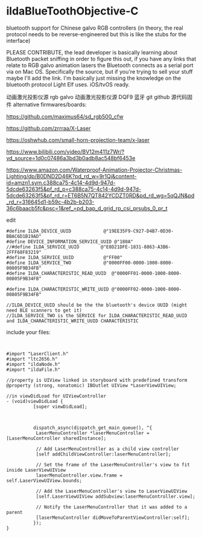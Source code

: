 # ildaBlueToothObjective-C
bluetooth support for Chinese galvo RGB controllers (in theory, the real protocol needs to be reverse-engineered but this is like the stubs for the interface)

PLEASE CONTRIBUTE, the lead developer is basically learning about Bluetooth packet sniffing in order to figure this out, if you have any links that relate to RGB galvo animation lasers the Bluetooth connects as a serial port via on Mac OS. Specifically the source, but if you're trying to sell your stuff maybe I'll add the link. I'm basically just missing the knowledge on the bluetooth protocol Light Elf uses. iOS/tvOS ready.


动画激光投影仪源
rgb galvo 动画激光投影仪源 DQF9 蓝牙 git github 源代码固件
alternative firmwares/boards:

https://github.com/maximus64/sd_rgb500_cfw

https://github.com/zrrraa/X-Laser

https://oshwhub.com/small-horn-projection-team/x-laser

https://www.bilibili.com/video/BV12m411z7Wr/?vd_source=1d0c07486a3bd3b0adb8ac548bf6453e

https://www.amazon.com/Waterproof-Animation-Projector-Christmas-Lighting/dp/B0DND2D46K?pd_rd_w=9r1Qj&content-id=amzn1.sym.c388ca75-4c14-4d9d-947d-5dcde63263f5&pf_rd_p=c388ca75-4c14-4d9d-947d-5dcde63263f5&pf_rd_r=ET6B5N7QT842YCDZT0RD&pd_rd_wg=5qQJN&pd_rd_r=316645d1-b59c-4b2b-b203-36c6baacb5fc&psc=1&ref_=pd_bap_d_grid_rp_csi_prsubs_0_pr_t


edit
```
#define ILDA_DEVICE_UUID            @"19EE35F9-C927-D4B7-0D30-BBAC6D1B19AD"
#define DEVICE_INFORMATION_SERVICE_UUID @"180A"
//#define ILDA_SERVICE_UUID        @"E8D21DFE-1831-8863-A3B6-2FFF68F83219"
#define ILDA_SERVICE_UUID           @"FF00"
#define ILDA_SERVICE_TWO            @"0000FF00-0000-1000-8000-00805F9B34FB"
#define ILDA_CHARACTERISTIC_READ_UUID  @"0000FF01-0000-1000-8000-00805F9B34FB"

#define ILDA_CHARACTERISTIC_WRITE_UUID @"0000FF02-0000-1000-8000-00805F9B34FB"

//ILDA_DEVICE_UUID should be the the bluetooth's device UUID (might need BLE scanners to get it)
//ILDA_SERVICE_TWO is the SERVICE for ILDA_CHARACTERISTIC_READ_UUID and ILDA_CHARACTERISTIC_WRITE_UUID CHARACTERISTIC

```


include your files:
```


#import "LaserClient.h"
#import "ltc2656.h"
#import "ildaNode.h"
#import "ildaFile.h"
          
//property is UIView linked in storyboard with predefined transform
@property (strong, nonatomic) IBOutlet UIView *LaserViewUIView;

//in viewDidLoad for UIViewController
- (void)viewDidLoad {
          [super viewDidLoad];



          dispatch_async(dispatch_get_main_queue(), ^{
           LaserMenuController *laserMenuController = [LaserMenuController sharedInstance];
          
           // Add LaserMenuController as a child view controller
           [self addChildViewController:laserMenuController];
          
           // Set the frame of the LaserMenuController's view to fit inside LaserViewUIView
           laserMenuController.view.frame = self.LaserViewUIView.bounds;
          
           // Add the LaserMenuController's view to LaserViewUIView
           [self.LaserViewUIView addSubview:laserMenuController.view];
          
           // Notify the LaserMenuController that it was added to a parent
           [laserMenuController didMoveToParentViewController:self];
          });
}
